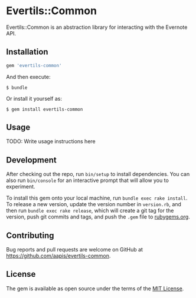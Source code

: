 # Evertils::Common

Evertils::Common is an abstraction library for interacting with the Evernote API.

## Installation

```ruby
gem 'evertils-common'
```

And then execute:

    $ bundle

Or install it yourself as:

    $ gem install evertils-common

## Usage

TODO: Write usage instructions here

## Development

After checking out the repo, run `bin/setup` to install dependencies. You can also run `bin/console` for an interactive prompt that will allow you to experiment.

To install this gem onto your local machine, run `bundle exec rake install`. To release a new version, update the version number in `version.rb`, and then run `bundle exec rake release`, which will create a git tag for the version, push git commits and tags, and push the `.gem` file to [rubygems.org](https://rubygems.org).

## Contributing

Bug reports and pull requests are welcome on GitHub at https://github.com/aapis/evertils-common.


## License

The gem is available as open source under the terms of the [MIT License](http://opensource.org/licenses/MIT).

